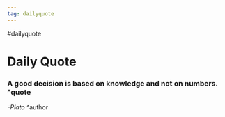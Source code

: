 ```yaml
---
tag: dailyquote
---
```


#dailyquote

# Daily Quote

### A good decision is based on knowledge and not on numbers. ^quote
*-Plato* ^author
